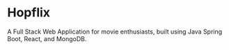 # Hopflix
A Full Stack Web Application for movie enthusiasts, built using Java Spring Boot, React, and MongoDB.
